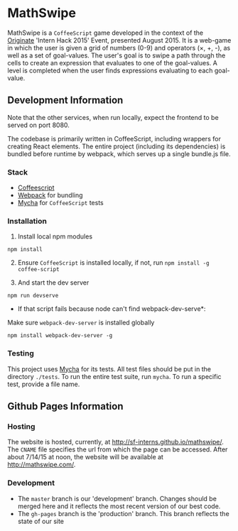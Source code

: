 # MathSwipe

MathSwipe is a `CoffeeScript` game developed in the context of the [Originate](http://www.originate.com/) 'Intern Hack 2015' Event, presented August 2015.  It is a web-game in which the user is given a grid of numbers (0-9) and operators (&times;, +, -), as well as a set of goal-values.  The user's goal is to swipe a path through the cells to create an expression that evaluates to one of the goal-values. A level is completed when the user finds expressions evaluating to each goal-value.

## Development Information

Note that the other services, when run locally, expect the frontend to be served on port 8080.

The codebase is primarily written in CoffeeScript, including wrappers for creating React elements. The entire project (including its dependencies) is bundled before runtime by webpack, which serves up a single bundle.js file.

### Stack

- [Coffeescript](http://coffeescript.org/)
- [Webpack](http://webpack.github.io/docs/) for bundling
- [Mycha](https://github.com/Originate/mycha) for `CoffeeScript` tests

### Installation

1. Install local npm modules

 ```npm install```

2. Ensure `CoffeeScript` is installed locally, if not, run
 ```npm install -g coffee-script```

3. And start the dev server

 ```npm run devserve```

  * If that script fails because node can't find webpack-dev-serve*:

  Make sure `webpack-dev-server` is installed globally

   ```npm install webpack-dev-server -g```

### Testing
This project uses [Mycha](https://github.com/Originate/mycha) for its tests. All test files should be put in the directory `./tests`.  To run the entire test suite, run `mycha`.  To run a specific test, provide a file name.

## Github Pages Information

### Hosting
The website is hosted, currently, at <http://sf-interns.github.io/mathswipe/>.  The `CNAME` file specifies the url from which the page can be accessed. After about 7/14/15 at noon, the website will be available at <http://mathswipe.com/>.

### Development
 - The `master` branch is our 'development' branch.  Changes should be merged here and it reflects the most recent version of our best code.
 - The `gh-pages` branch is the 'production' branch.  This branch reflects the state of our site 
